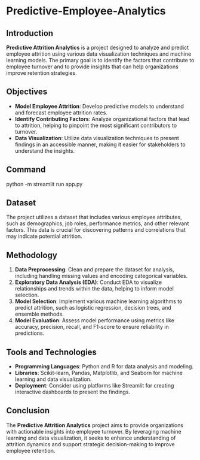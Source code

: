 # Predictive-Employee-Analytics

## Introduction
**Predictive Attrition Analytics** is a project designed to analyze and predict employee attrition using various data visualization techniques and machine learning models. The primary goal is to identify the factors that contribute to employee turnover and to provide insights that can help organizations improve retention strategies.

## Objectives
- **Model Employee Attrition**: Develop predictive models to understand and forecast employee attrition rates.
- **Identify Contributing Factors**: Analyze organizational factors that lead to attrition, helping to pinpoint the most significant contributors to turnover.
- **Data Visualization**: Utilize data visualization techniques to present findings in an accessible manner, making it easier for stakeholders to understand the insights.
  
## Command
python -m streamlit run app.py 
## Dataset
The project utilizes a dataset that includes various employee attributes, such as demographics, job roles, performance metrics, and other relevant factors. This data is crucial for discovering patterns and correlations that may indicate potential attrition.

## Methodology
1. **Data Preprocessing**: Clean and prepare the dataset for analysis, including handling missing values and encoding categorical variables.
2. **Exploratory Data Analysis (EDA)**: Conduct EDA to visualize relationships and trends within the data, helping to inform model selection.
3. **Model Selection**: Implement various machine learning algorithms to predict attrition, such as logistic regression, decision trees, and ensemble methods.
4. **Model Evaluation**: Assess model performance using metrics like accuracy, precision, recall, and F1-score to ensure reliability in predictions.

## Tools and Technologies
- **Programming Languages**: Python and R for data analysis and modeling.
- **Libraries**: Scikit-learn, Pandas, Matplotlib, and Seaborn for machine learning and data visualization.
- **Deployment**: Consider using platforms like Streamlit for creating interactive dashboards to present the findings.

## Conclusion
The **Predictive Attrition Analytics** project aims to provide organizations with actionable insights into employee turnover. By leveraging machine learning and data visualization, it seeks to enhance understanding of attrition dynamics and support strategic decision-making to improve employee retention.
